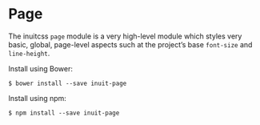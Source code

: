 # Page

The inuitcss `page` module is a very high-level module which styles very basic,
global, page-level aspects such at the project’s base `font-size` and
`line-height`.

Install using Bower:

    $ bower install --save inuit-page

Install using npm:

    $ npm install --save inuit-page
